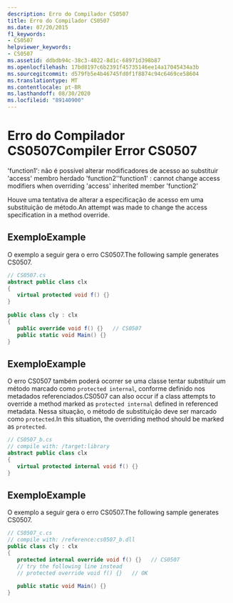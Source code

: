 ```yaml
---
description: Erro do Compilador CS0507
title: Erro do Compilador CS0507
ms.date: 07/20/2015
f1_keywords:
- CS0507
helpviewer_keywords:
- CS0507
ms.assetid: ddbdb94c-38c3-4022-8d1c-68971d398b87
ms.openlocfilehash: 17bd8197c6b2391f45735146ee14a17045434a3b
ms.sourcegitcommit: d579fb5e4b46745fd0f1f8874c94c6469ce58604
ms.translationtype: MT
ms.contentlocale: pt-BR
ms.lasthandoff: 08/30/2020
ms.locfileid: "89140900"
---
```

# <a name="compiler-error-cs0507"></a><span data-ttu-id="883b6-103">Erro do Compilador CS0507</span><span class="sxs-lookup"><span data-stu-id="883b6-103">Compiler Error CS0507</span></span>
<span data-ttu-id="883b6-104">'function1': não é possível alterar modificadores de acesso ao substituir 'access' membro herdado 'function2'</span><span class="sxs-lookup"><span data-stu-id="883b6-104">'function1' : cannot change access modifiers when overriding 'access' inherited member 'function2'</span></span>  
  
 <span data-ttu-id="883b6-105">Houve uma tentativa de alterar a especificação de acesso em uma substituição de método.</span><span class="sxs-lookup"><span data-stu-id="883b6-105">An attempt was made to change the access specification in a method override.</span></span>  
  
## <a name="example"></a><span data-ttu-id="883b6-106">Exemplo</span><span class="sxs-lookup"><span data-stu-id="883b6-106">Example</span></span>  
 <span data-ttu-id="883b6-107">O exemplo a seguir gera o erro CS0507.</span><span class="sxs-lookup"><span data-stu-id="883b6-107">The following sample generates CS0507.</span></span>  
  
```csharp  
// CS0507.cs  
abstract public class clx  
{  
   virtual protected void f() {}  
}  
  
public class cly : clx  
{  
   public override void f() {}   // CS0507  
   public static void Main() {}  
}  
```  
  
## <a name="example"></a><span data-ttu-id="883b6-108">Exemplo</span><span class="sxs-lookup"><span data-stu-id="883b6-108">Example</span></span>  
 <span data-ttu-id="883b6-109">O erro CS0507 também poderá ocorrer se uma classe tentar substituir um método marcado como `protected internal`, conforme definido nos metadados referenciados.</span><span class="sxs-lookup"><span data-stu-id="883b6-109">CS0507 can also occur if a class attempts to override a method marked as `protected internal` defined in referenced metadata.</span></span> <span data-ttu-id="883b6-110">Nessa situação, o método de substituição deve ser marcado como `protected`.</span><span class="sxs-lookup"><span data-stu-id="883b6-110">In this situation, the overriding method should be marked as `protected`.</span></span>  
  
```csharp  
// CS0507_b.cs  
// compile with: /target:library  
abstract public class clx  
{  
   virtual protected internal void f() {}  
}  
```  
  
## <a name="example"></a><span data-ttu-id="883b6-111">Exemplo</span><span class="sxs-lookup"><span data-stu-id="883b6-111">Example</span></span>  
 <span data-ttu-id="883b6-112">O exemplo a seguir gera o erro CS0507.</span><span class="sxs-lookup"><span data-stu-id="883b6-112">The following sample generates CS0507.</span></span>  
  
```csharp  
// CS0507_c.cs  
// compile with: /reference:cs0507_b.dll  
public class cly : clx  
{  
   protected internal override void f() {}   // CS0507  
   // try the following line instead  
   // protected override void f() {}   // OK  
  
   public static void Main() {}  
}  
```
